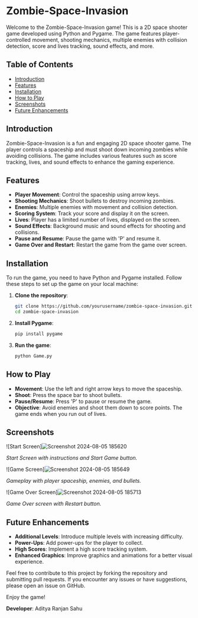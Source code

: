 # Zombie-Space-Invasion

Welcome to the Zombie-Space-Invasion game! This is a 2D space shooter game developed using Python and Pygame. The game features player-controlled movement, shooting mechanics, multiple enemies with collision detection, score and lives tracking, sound effects, and more.

## Table of Contents

- [Introduction](#introduction)
- [Features](#features)
- [Installation](#installation)
- [How to Play](#how-to-play)
- [Screenshots](#screenshots)
- [Future Enhancements](#future-enhancements)

## Introduction

Zombie-Space-Invasion is a fun and engaging 2D space shooter game. The player controls a spaceship and must shoot down incoming zombies while avoiding collisions. The game includes various features such as score tracking, lives, and sound effects to enhance the gaming experience.

## Features

- **Player Movement**: Control the spaceship using arrow keys.
- **Shooting Mechanics**: Shoot bullets to destroy incoming zombies.
- **Enemies**: Multiple enemies with movement and collision detection.
- **Scoring System**: Track your score and display it on the screen.
- **Lives**: Player has a limited number of lives, displayed on the screen.
- **Sound Effects**: Background music and sound effects for shooting and collisions.
- **Pause and Resume**: Pause the game with 'P' and resume it.
- **Game Over and Restart**: Restart the game from the game over screen.

## Installation

To run the game, you need to have Python and Pygame installed. Follow these steps to set up the game on your local machine:

1. **Clone the repository**:
    ```sh
    git clone https://github.com/yourusername/zombie-space-invasion.git
    cd zombie-space-invasion
    ```

2. **Install Pygame**:
    ```sh
    pip install pygame
    ```

3. **Run the game**:
    ```sh
    python Game.py
    ```

## How to Play

- **Movement**: Use the left and right arrow keys to move the spaceship.
- **Shoot**: Press the space bar to shoot bullets.
- **Pause/Resume**: Press 'P' to pause or resume the game.
- **Objective**: Avoid enemies and shoot them down to score points. The game ends when you run out of lives.

## Screenshots

![Start Screen]![Screenshot 2024-08-05 185620](https://github.com/user-attachments/assets/50c38584-9bd0-4338-a990-e9b712d85f8c)

*Start Screen with instructions and Start Game button.*

![Game Screen]![Screenshot 2024-08-05 185649](https://github.com/user-attachments/assets/31f36a2e-015e-4010-a629-d1993ac6cdeb)

*Gameplay with player spaceship, enemies, and bullets.*

![Game Over Screen]![Screenshot 2024-08-05 185713](https://github.com/user-attachments/assets/615626e3-d3fe-469e-916c-6f0542201fe3)

*Game Over screen with Restart button.*

## Future Enhancements

- **Additional Levels**: Introduce multiple levels with increasing difficulty.
- **Power-Ups**: Add power-ups for the player to collect.
- **High Scores**: Implement a high score tracking system.
- **Enhanced Graphics**: Improve graphics and animations for a better visual experience.

Feel free to contribute to this project by forking the repository and submitting pull requests. If you encounter any issues or have suggestions, please open an issue on GitHub.

Enjoy the game!

**Developer**: Aditya Ranjan Sahu

